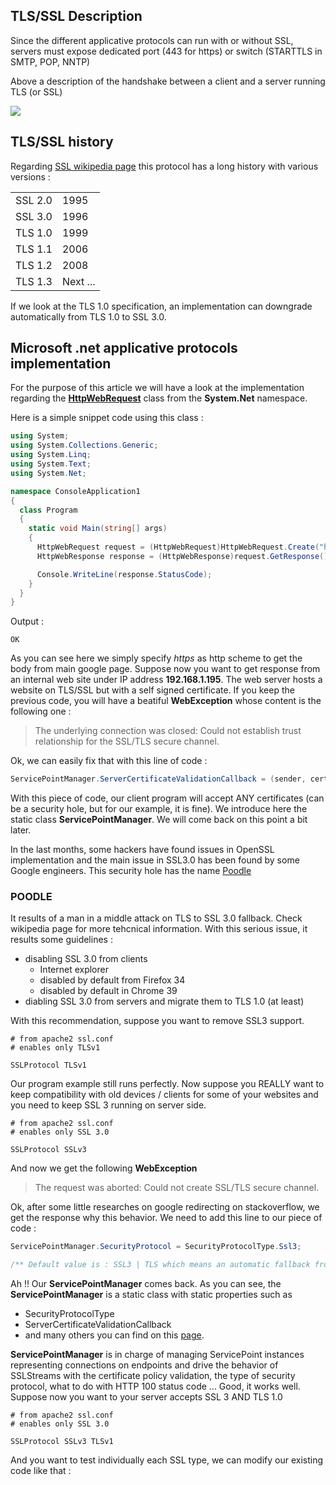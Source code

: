 <!-- 
.. title: Microsoft SSL implementation usage is a mess(l)
.. slug: microsoft_ssl
.. date: 2014-01-15 00:05:32 UTC
.. tags: .net,mirosoft,programming
.. link: 
.. description:Microsoft SSL usage is complteley a mess 
.. type: text
-->




TLS/SSL Description
----

Since the different applicative protocols can run with or without SSL, servers must expose dedicated port (443 for https) or switch (STARTTLS in SMTP, POP, NNTP)

Above a description of the handshake between a client and a server running TLS (or SSL)

![](https://cdn.monetizejs.com/resources/button-32.png)

TLS/SSL history
----

Regarding [SSL wikipedia page](http://en.wikipedia.org/wiki/Transport_Layer_Security) this protocol has a long history with various versions :

|                  |                         |
 ----------------- | ------------------------|
| SSL 2.0          | 1995                    | 
| SSL 3.0          | 1996                    |
| TLS 1.0          | 1999                    |
| TLS 1.1          | 2006                    |
| TLS 1.2          | 2008                    |
| TLS 1.3          | Next ...                |

If we look at the TLS 1.0 specification, an implementation can downgrade automatically from TLS 1.0 to SSL 3.0.

Microsoft .net applicative protocols implementation
---

For the purpose of this article we will have a look at the implementation regarding the [**HttpWebRequest**](http://msdn.microsoft.com/fr-fr/library/system.net.httpwebrequest%28v=vs.110%29.aspx) class from the **System.Net** namespace.

Here is a simple snippet code using this class :

```c#
using System;
using System.Collections.Generic;
using System.Linq;
using System.Text;
using System.Net;

namespace ConsoleApplication1
{
  class Program
  {
    static void Main(string[] args)
    {
      HttpWebRequest request = (HttpWebRequest)HttpWebRequest.Create("https://www.google.com");
      HttpWebResponse response = (HttpWebResponse)request.GetResponse();

      Console.WriteLine(response.StatusCode);
    }
  }
}
```

Output : 
```
OK
```

As you can see here we simply specify *https* as http scheme to get the body from main google page.
Suppose now you want to get response from an internal web site under IP address **192.168.1.195**. The web server hosts a website on TLS/SSL but with a self signed certificate. If you keep the previous code, you will have a beatiful **WebException** whose content is the following one :

> The underlying connection was closed: Could not establish trust relationship for the SSL/TLS secure channel.

Ok, we can easily fix that with this line of code :
```c#
ServicePointManager.ServerCertificateValidationCallback = (sender, certificate, chain, sslPolicyErrors) => true;
```

With this piece of code, our client program will accept ANY certificates (can be a security hole, but for our example, it is fine). We introduce here the static class **ServicePointManager**. We will come back on this point a bit later.

In the last months, some hackers have found issues in OpenSSL implementation and the main issue in SSL3.0 has been found by some Google engineers. This security hole has the name [Poodle](http://en.wikipedia.org/wiki/POODLE)

### POODLE

It results of a man in a middle attack on TLS to SSL 3.0 fallback. Check wikipedia page for more tehcnical information. With this serious issue, it results some guidelines :

 - disabling SSL 3.0 from clients 
	 - Internet explorer
	 - disabled by default from Firefox 34
	 - disabled by default in Chrome 39
 - diabling SSL 3.0 from servers and migrate them to TLS 1.0 (at least)

With this recommendation, suppose you want to remove SSL3 support.

```
# from apache2 ssl.conf
# enables only TLSv1

SSLProtocol TLSv1
```

Our program example still runs perfectly. Now suppose you REALLY want to keep compatibility with old devices / clients for some of your websites and you need to keep SSL 3 running on server side.


```
# from apache2 ssl.conf
# enables only SSL 3.0

SSLProtocol SSLv3
```

And now we get the following **WebException**

>The request was aborted: Could not create SSL/TLS secure channel.

Ok, after some little researches on google redirecting on stackoverflow, we get the response why this behavior. We need to add this line to our piece of code :
```c#
ServicePointManager.SecurityProtocol = SecurityProtocolType.Ssl3;

/** Default value is : SSL3 | TLS which means an automatic fallback from TLS 1.0 to SSL 3.0 if needed **/
```


Ah !! Our **ServicePointManager** comes back. As you can see, the **ServicePointManager** is a static class with static properties such as 

 - SecurityProtocolType
 - ServerCertificateValidationCallback 
 - and many others you can find on this [page](http://msdn.microsoft.com/fr-fr/library/system.net.servicepointmanager%28v=vs.110%29.aspx).

**ServicePointManager** is in charge of managing ServicePoint instances representing connections on endpoints and drive the behavior of SSLStreams with the certificate policy validation, the type of security protocol, what to do with HTTP 100 status code ...
Good, it works well. Suppose now you want to your server accepts SSL 3 AND TLS 1.0

```
# from apache2 ssl.conf
# enables only SSL 3.0

SSLProtocol SSLv3 TLSv1
```

And you want to test individually each SSL type, we can modify our existing code like that :
